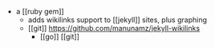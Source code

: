 - a [[ruby gem]]
	- adds wikilinks support to [[jekyll]] sites, plus graphing
	- [[git]] https://github.com/manunamz/jekyll-wikilinks
		- [[go]] [[git]]